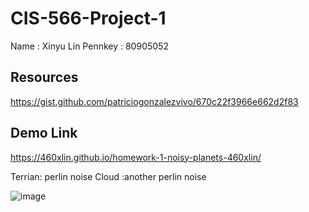 # CIS-566-Project-1
Name : Xinyu Lin
Pennkey : 80905052
## Resources
https://gist.github.com/patriciogonzalezvivo/670c22f3966e662d2f83
## Demo Link
https://460xlin.github.io/homework-1-noisy-planets-460xlin/

Terrian: perlin noise
Cloud :another perlin noise

![image](http://github.com/460xlin/homework-1-noisy-planets-460xlin/master/WechatIMG132.jpeg)
